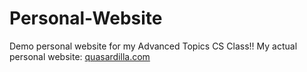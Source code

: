 # Personal-Website

Demo personal website for my Advanced Topics CS Class!!
My actual personal website: [quasardilla.com](https://quasardilla.com)